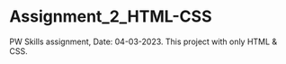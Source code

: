 # Assignment_2_HTML-CSS
PW Skills assignment, Date: 04-03-2023. This project with only HTML &amp; CSS.
